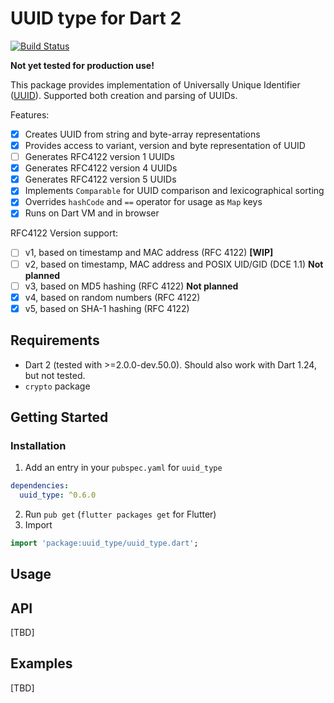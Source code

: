 # UUID type for Dart 2
[![Build Status](https://travis-ci.org/denixport/dart-uuid.svg?branch=master)](https://travis-ci.org/denixport/dart-uuid)

**Not yet tested for production use!**

This package provides implementation of Universally Unique Identifier ([UUID](https://en.wikipedia.org/wiki/Universally_unique_identifier)). 
Supported both creation and parsing of UUIDs.
 
Features:
* [x] Creates UUID from string and byte-array representations
* [x] Provides access to variant, version and byte representation of UUID
* [ ] Generates RFC4122 version 1 UUIDs
* [x] Generates RFC4122 version 4 UUIDs
* [x] Generates RFC4122 version 5 UUIDs
* [x] Implements `Comparable` for UUID comparison and lexicographical sorting
* [x] Overrides `hashCode` and `==` operator for usage as `Map` keys
* [x] Runs on Dart VM and in browser

RFC4122 Version support:
- [ ] v1, based on timestamp and MAC address (RFC 4122) **[WIP]**
- [ ] v2, based on timestamp, MAC address and POSIX UID/GID (DCE 1.1) **Not planned**
- [ ] v3, based on MD5 hashing (RFC 4122) **Not planned**
- [x] v4, based on random numbers (RFC 4122)
- [x] v5, based on SHA-1 hashing (RFC 4122)

## Requirements
- Dart 2 (tested with >=2.0.0-dev.50.0). Should also work with Dart 1.24, but not tested.
- `crypto` package

## Getting Started

### Installation
1. Add an entry in your `pubspec.yaml` for `uuid_type`
```yaml
dependencies:
  uuid_type: ^0.6.0
```
2. Run `pub get` (`flutter packages get` for Flutter)
3. Import
```dart
import 'package:uuid_type/uuid_type.dart';
```

## Usage

## API
[TBD]

## Examples
[TBD]
